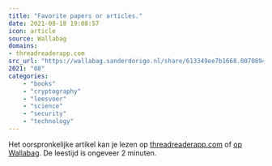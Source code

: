 ```yaml
---
title: "Favorite papers or articles."
date: 2021-08-18 19:08:57
icon: article
source: Wallabag
domains:
- threadreaderapp.com
src_url: "https://wallabag.sanderdorigo.nl/share/613349ee7b1668.00708940"
2021: "08"
categories:
    - "books"
    - "cryptography"
    - "leesvoer"
    - "science"
    - "security"
    - "technology"
---
```

Het oorspronkelijke artikel kan je lezen op [threadreaderapp.com](https://threadreaderapp.com/thread/1028769194643353600.html) of [op Wallabag](https://wallabag.sanderdorigo.nl/share/613349ee7b1668.00708940). De leestijd is ongeveer 2 minuten.